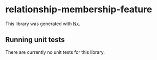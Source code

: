 # relationship-membership-feature

This library was generated with [Nx](https://nx.dev).

## Running unit tests

There are currently no unit tests for this library.
